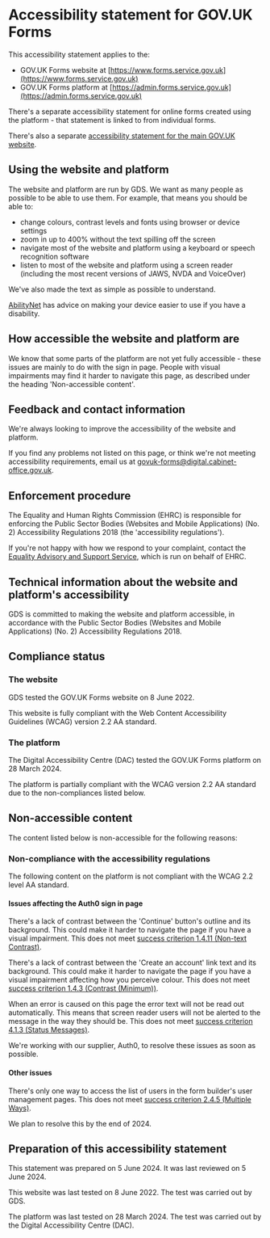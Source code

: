 # Accessibility statement for GOV.UK Forms
 
This accessibility statement applies to the:

- GOV.UK Forms website at [https://www.forms.service.gov.uk](https://www.forms.service.gov.uk)
- GOV.UK Forms platform at [https://admin.forms.service.gov.uk](https://admin.forms.service.gov.uk)

There's a separate accessibility statement for online forms created using the platform - that statement is linked to from individual forms.

There's also a separate [accessibility statement for the main GOV.UK website](https://www.gov.uk/help/accessibility-statement).

## Using the website and platform

The website and platform are run by GDS. We want as many people as possible to be able to use them. For example, that means you should be able to:

- change colours, contrast levels and fonts using browser or device settings
- zoom in up to 400% without the text spilling off the screen
- navigate most of the website and platform using a keyboard or speech recognition software
- listen to most of the website and platform using a screen reader (including the most recent versions of JAWS, NVDA and VoiceOver)

We've also made the text as simple as possible to understand.

[AbilityNet](https://mcmw.abilitynet.org.uk/) has advice on making your device easier to use if you have a disability.

## How accessible the website and platform are

We know that some parts of the platform are not yet fully accessible - these issues are mainly to do with the sign in page. People with visual impairments may find it harder to navigate this page, as described under the heading 'Non-accessible content'.

## Feedback and contact information

We're always looking to improve the accessibility of the website and platform.

If you find any problems not listed on this page, or think we're not meeting accessibility requirements, email us at [govuk-forms@digital.cabinet-office.gov.uk](mailto:govuk-forms@digital.cabinet-office.gov.uk).

## Enforcement procedure

The Equality and Human Rights Commission (EHRC) is responsible for enforcing the Public Sector Bodies (Websites and Mobile Applications) (No. 2) Accessibility Regulations 2018 (the 'accessibility regulations').

If you're not happy with how we respond to your complaint, contact the [Equality Advisory and Support Service](https://www.equalityadvisoryservice.com/), which is run on behalf of EHRC.

## Technical information about the website and platform's accessibility

GDS is committed to making the website and platform accessible, in accordance with the Public Sector Bodies (Websites and Mobile Applications) (No. 2) Accessibility Regulations 2018.

## Compliance status

### The website

GDS tested the GOV.UK Forms website on 8 June 2022.

This website is fully compliant with the Web Content Accessibility Guidelines (WCAG) version 2.2 AA standard.

### The platform

The Digital Accessibility Centre (DAC) tested the GOV.UK Forms platform on 28 March 2024.

The platform is partially compliant with the WCAG version 2.2 AA standard due to the non-compliances listed below.

## Non-accessible content

The content listed below is non-accessible for the following reasons:

### Non-compliance with the accessibility regulations

The following content on the platform is not compliant with the WCAG 2.2 level AA standard.

#### Issues affecting the Auth0 sign in page

There's a lack of contrast between the 'Continue' button's outline and its background. This could make it harder to navigate the page if you have a visual impairment. This does not meet [success criterion 1.4.11 (Non-text Contrast)](https://www.w3.org/WAI/WCAG22/Understanding/non-text-contrast.html).

There's a lack of contrast between the 'Create an account' link text and its background. This could make it harder to navigate the page if you have a visual impairment affecting how you perceive colour. This does not meet [success criterion 1.4.3 (Contrast (Minimum))](https://www.w3.org/WAI/WCAG22/Understanding/contrast-minimum.html).

When an error is caused on this page the error text will not be read out automatically. This means that screen reader users will not be alerted to the message in the way they should be. This does not meet [success criterion 4.1.3 (Status Messages)](https://www.w3.org/WAI/WCAG22/Understanding/status-messages.html).

We're working with our supplier, Auth0, to resolve these issues as soon as possible.

#### Other issues

There's only one way to access the list of users in the form builder's user management pages. This does not meet [success criterion 2.4.5 (Multiple Ways)](https://www.w3.org/WAI/WCAG22/Understanding/multiple-ways.html).

We plan to resolve this by the end of 2024.

## Preparation of this accessibility statement

This statement was prepared on 5 June 2024. It was last reviewed on 5 June 2024.

This website was last tested on 8 June 2022. The test was carried out by GDS.

The platform was last tested on 28 March 2024. The test was carried out by the Digital Accessibility Centre (DAC).
